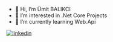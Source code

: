 - 👋 Hi, I’m Ümit BALIKCI
- 👀 I’m interested in .Net Core Projects
- 🌱 I’m currently learning Web.Api

[![linkedin](https://img.shields.io/badge/Linkedin-000000?style=for-the-badge&logo=Linkedin&logoColor=blue)](https://www.linkedin.com/in/umitbalikci/)

<!---
<p align="center">
      <img height="180em" src="https://github-readme-stats.vercel.app/api?username=UmitBalikci&theme=merko&show_icons=true&count_private=true)"/>
      <img height="180em" src="https://github-readme-stats-eight-theta.vercel.app/api/top-langs/?username=UmitBalikci&layout=compact&langs_count=8&theme=merko"/>
</p>

UmitBalikci/UmitBalikci is a ✨ special ✨ repository because its `README.md` (this file) appears on your GitHub profile.
You can click the Preview link to take a look at your changes.
--->
